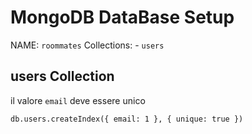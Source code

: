 # MongoDB DataBase Setup

NAME: `roommates`
Collections:
    - `users`


## users Collection
il valore `email` deve essere unico
```
db.users.createIndex({ email: 1 }, { unique: true })
```


